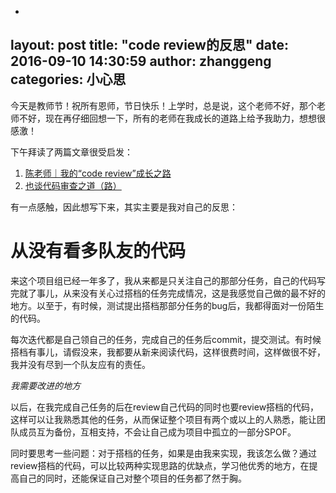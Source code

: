 -
layout: post
title:  "code review的反思"
date:   2016-09-10 14:30:59
author: zhanggeng
categories: 小心思
-


今天是教师节！祝所有恩师，节日快乐！上学时，总是说，这个老师不好，那个老师不好，现在再仔细回想一下，所有的老师在我成长的道路上给予我助力，想想很感激！

下午拜读了两篇文章很受启发：

1. [陈老师｜我的“code review”成长之路](http://mp.weixin.qq.com/s?__biz=MjM5ODIzNDQ3Mw==&mid=2649966104&idx=1&sn=2e9a184beb676cb8687c0bed024fdd62&scene=21#wechat_redirect)
2. [也谈代码审查之道（路）](http://mp.weixin.qq.com/s?__biz=MjM5ODIzNDQ3Mw==&mid=2649966109&idx=1&sn=c4ca3f0a3e29eddf2037688d2a09ba16&scene=2&srcid=0910x9YNWOo2U2NAOnRI92Ip&from=timeline&isappinstalled=0#wechat_redirect)

有一点感触，因此想写下来，其实主要是我对自己的反思：


# 从没有看多队友的代码

来这个项目组已经一年多了，我从来都是只关注自己的那部分任务，自己的代码写完就了事儿，从来没有关心过搭档的任务完成情况，这是我感觉自己做的最不好的地方。以至于，有时候，测试提出搭档那部分任务的bug后，我都得面对一份陌生的代码。 

每次迭代都是自己领自己的任务，完成自己的任务后commit，提交测试。有时候搭档有事儿，请假没来，我都要从新来阅读代码，这样很费时间，这样做很不好，我并没有尽到一个队友应有的责任。

*我需要改进的地方*

以后，在我完成自己任务的后在review自己代码的同时也要review搭档的代码，这样可以让我熟悉其他的任务，从而保证整个项目有两个或以上的人熟悉，能让团队成员互为备份，互相支持，不会让自己成为项目中孤立的一部分SPOF。

同时要思考一些问题：对于搭档的任务，如果是由我来实现，我该怎么做？通过review搭档的代码，可以比较两种实现思路的优缺点，学习他优秀的地方，在提高自己的同时，还能保证自己对整个项目的任务都了然于胸。





